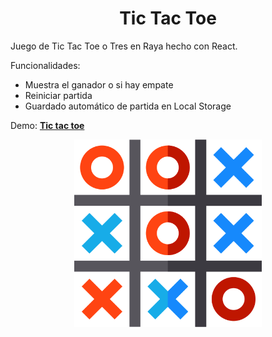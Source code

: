<div align="center" >

# Tic Tac Toe

</div>

Juego de Tic Tac Toe o Tres en Raya hecho con React.

Funcionalidades: 
- Muestra el ganador o si hay empate
- Reiniciar partida
- Guardado automático de partida en Local Storage

Demo: **[Tic tac toe](https://gianfrancocespedes.github.io/tic-tac-toe)**

<div align="center" >
<img alt="Tic Tac Toe Game" src="https://raw.githubusercontent.com/gianfrancocespedes/tic-tac-toe/main/public/tic-tac-toe.png" width="300" />
</div>

